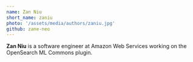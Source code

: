 ```yaml
---
name: Zan Niu
short_name: zaniu
photo: '/assets/media/authors/zaniu.jpg'
github: zane-neo
---
```


**Zan Niu** is a software engineer at Amazon Web Services working on the OpenSearch ML Commons plugin.